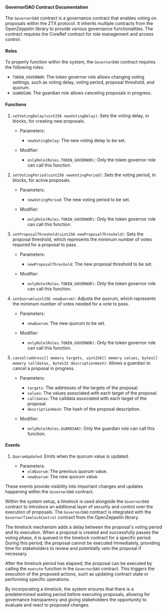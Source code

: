 #### GovernorDAO Contract Documentation

The `GovernorDAO` contract is a governance contract that enables voting on proposals within the ZTX protocol. It inherits multiple contracts from the OpenZeppelin library to provide various governance functionalities. The contract requires the CoreRef contract for role management and access control.

#### Roles

To properly function within the system, the `GovernorDAO` contract requires the following roles:

- `TOKEN_GOVERNOR`: The token governor role allows changing voting settings, such as voting delay, voting period, proposal threshold, and quorum.
- `GUARDIAN`: The guardian role allows canceling proposals in progress.

#### Functions

1. `setVotingDelay(uint256 newVotingDelay)`: Sets the voting delay, in blocks, for creating new proposals.

   - Parameters:
     - `newVotingDelay`: The new voting delay to be set.

   - Modifier:
     - `onlyRole(Roles.TOKEN_GOVERNOR)`: Only the token governor role can call this function.

2. `setVotingPeriod(uint256 newVotingPeriod)`: Sets the voting period, in blocks, for active proposals.

   - Parameters:
     - `newVotingPeriod`: The new voting period to be set.

   - Modifier:
     - `onlyRole(Roles.TOKEN_GOVERNOR)`: Only the token governor role can call this function.

3. `setProposalThreshold(uint256 newProposalThreshold)`: Sets the proposal threshold, which represents the minimum number of votes required for a proposal to pass.

   - Parameters:
     - `newProposalThreshold`: The new proposal threshold to be set.

   - Modifier:
     - `onlyRole(Roles.TOKEN_GOVERNOR)`: Only the token governor role can call this function.

4. `setQuorum(uint256 newQuorum)`: Adjusts the quorum, which represents the minimum number of votes needed for a vote to pass.

   - Parameters:
     - `newQuorum`: The new quorum to be set.

   - Modifier:
     - `onlyRole(Roles.TOKEN_GOVERNOR)`: Only the token governor role can call this function.

5. `cancel(address[] memory targets, uint256[] memory values, bytes[] memory calldatas, bytes32 descriptionHash)`: Allows a guardian to cancel a proposal in progress.

   - Parameters:
     - `targets`: The addresses of the targets of the proposal.
     - `values`: The values associated with each target of the proposal.
     - `calldatas`: The calldata associated with each target of the proposal.
     - `descriptionHash`: The hash of the proposal description.

   - Modifier:
     - `onlyRole(Roles.GUARDIAN)`: Only the guardian role can call this function.

#### Events

1. `QuorumUpdated`: Emits when the quorum value is updated.

   - Parameters:
     - `oldQuorum`: The previous quorum value.
     - `newQuorum`: The new quorum value.

These events provide visibility into important changes and updates happening within the `GovernorDAO` contract.

Within the system setup, a timelock is used alongside the `GovernorDAO` contract to introduce an additional layer of security and control over the execution of proposals. The `GovernorDAO` contract is integrated with the `GovernorTimelockControl` contract from the OpenZeppelin library.

The timelock mechanism adds a delay between the proposal's voting period and its execution. When a proposal is created and successfully passes the voting phase, it is queued in the timelock contract for a specific period. During this period, the proposal cannot be executed immediately, providing time for stakeholders to review and potentially veto the proposal if necessary.

After the timelock period has elapsed, the proposal can be executed by calling the `execute` function in the `GovernorDAO` contract. This triggers the execution of the proposed actions, such as updating contract state or performing specific operations.

By incorporating a timelock, the system ensures that there is a predetermined waiting period before executing proposals, allowing for governance transparency and giving stakeholders the opportunity to evaluate and react to proposed changes.
